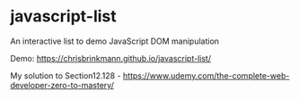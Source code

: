 # javascript-list
An interactive list to demo JavaScript DOM manipulation

Demo: https://chrisbrinkmann.github.io/javascript-list/

My solution to Section12.128 - https://www.udemy.com/the-complete-web-developer-zero-to-mastery/

